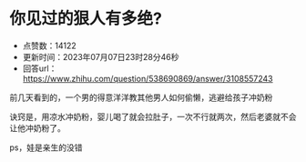 # 你见过的狠人有多绝?
- 点赞数：14122
- 更新时间：2023年07月07日23时28分46秒
- 回答url：https://www.zhihu.com/question/538690869/answer/3108557243
<body>
 <p data-pid="aV2IKPsZ">前几天看到的，一个男的得意洋洋教其他男人如何偷懒，逃避给孩子冲奶粉</p>
 <p data-pid="4SuhM3xF">诀窍是，用凉水冲奶粉，婴儿喝了就会拉肚子，一次不行就两次，然后老婆就不会让他冲奶粉了。</p>
 <p data-pid="rKStSF1U">ps，娃是亲生的没错</p>
</body>